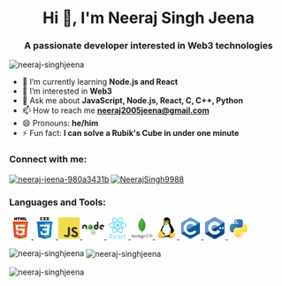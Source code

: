 <h1 align="center">Hi 👋, I'm Neeraj Singh Jeena</h1>
<h3 align="center">A passionate developer interested in Web3 technologies</h3>

<p align="left"> <img src="https://komarev.com/ghpvc/?username=neeraj-singhjeena&label=Profile%20views&color=0e75b6&style=flat" alt="neeraj-singhjeena" /> </p>

- 🌱 I’m currently learning **Node.js and React**
- 👀 I’m interested in **Web3**
- 💬 Ask me about **JavaScript, Node.js, React, C, C++, Python**
- 📫 How to reach me **neeraj2005jeena@gmail.com**
- 😄 Pronouns: **he/him**
- ⚡ Fun fact: **I can solve a Rubik's Cube in under one minute**

<h3 align="left">Connect with me:</h3>
<p align="left">
<a href="https://www.linkedin.com/in/neeraj-jeena-980a3431b" target="blank"><img align="center" src="https://cdn.jsdelivr.net/npm/simple-icons@3.0.1/icons/linkedin.svg" alt="neeraj-jeena-980a3431b" height="30" width="40" /></a>
<a href="https://x.com/NeerajSingh9988?t=33kFJhlco93D_yHnYwJ-ew&s=09" target="blank"><img align="center" src="https://cdn.jsdelivr.net/npm/simple-icons@3.0.1/icons/twitter.svg" alt="NeerajSingh9988" height="30" width="40" /></a>
</p>

<h3 align="left">Languages and Tools:</h3>
<p align="left"> 
<a href="https://www.w3.org/html/" target="_blank"> <img src="https://raw.githubusercontent.com/devicons/devicon/master/icons/html5/html5-original-wordmark.svg" alt="html5" width="40" height="40"/> </a> 
<a href="https://www.w3schools.com/css/" target="_blank"> <img src="https://raw.githubusercontent.com/devicons/devicon/master/icons/css3/css3-original-wordmark.svg" alt="css3" width="40" height="40"/> </a> 
<a href="https://developer.mozilla.org/en-US/docs/Web/JavaScript" target="_blank"> <img src="https://raw.githubusercontent.com/devicons/devicon/master/icons/javascript/javascript-original.svg" alt="javascript" width="40" height="40"/> </a> 
<a href="https://nodejs.org" target="_blank"> <img src="https://raw.githubusercontent.com/devicons/devicon/master/icons/nodejs/nodejs-original-wordmark.svg" alt="nodejs" width="40" height="40"/> </a> 
<a href="https://reactjs.org/" target="_blank"> <img src="https://raw.githubusercontent.com/devicons/devicon/master/icons/react/react-original-wordmark.svg" alt="react" width="40" height="40"/> </a> 
<a href="https://www.mongodb.com/" target="_blank"> <img src="https://raw.githubusercontent.com/devicons/devicon/master/icons/mongodb/mongodb-original-wordmark.svg" alt="mongodb" width="40" height="40"/> </a> 
<a href="https://www.linux.org/" target="_blank"> <img src="https://raw.githubusercontent.com/devicons/devicon/master/icons/linux/linux-original.svg" alt="linux" width="40" height="40"/> </a> 
<a href="https://www.cprogramming.com/" target="_blank"> <img src="https://raw.githubusercontent.com/devicons/devicon/master/icons/c/c-original.svg" alt="c" width="40" height="40"/> </a> 
<a href="https://www.cplusplus.com/" target="_blank"> <img src="https://raw.githubusercontent.com/devicons/devicon/master/icons/cplusplus/cplusplus-original.svg" alt="cplusplus" width="40" height="40"/> </a> 
<a href="https://www.python.org/" target="_blank"> <img src="https://raw.githubusercontent.com/devicons/devicon/master/icons/python/python-original.svg" alt="python" width="40" height="40"/> </a>
</p>

<p><img align="left" src="https://github-readme-stats.vercel.app/api/top-langs?username=neeraj-singhjeena&show_icons=true&locale=en&layout=compact" alt="neeraj-singhjeena" /></p>

<p>&nbsp;<img align="center" src="https://github-readme-stats.vercel.app/api?username=neeraj-singhjeena&show_icons=true&locale=en" alt="neeraj-singhjeena" /></p>

<p><img align="center" src="https://github-readme-streak-stats.herokuapp.com/?user=neeraj-singhjeena&" alt="neeraj-singhjeena" /></p>